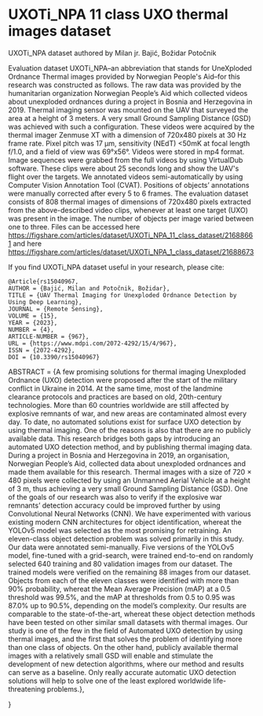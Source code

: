 # UXOTi_NPA 11 class UXO thermal images dataset
UXOTi_NPA dataset authored by Milan jr. Bajić, Božidar Potočnik

Evaluation dataset UXOTi_NPA–an abbreviation that stands for UneXploded Ordnance Thermal images provided by Norwegian People's Aid–for this research was constructed as follows. The raw data was provided by the humanitarian organization Norwegian People’s Aid which collected videos about unexploded ordnances during a project in Bosnia and Herzegovina in 2019. Thermal imaging sensor was mounted on the UAV that surveyed the area at a height of 3 meters. A very small Ground Sampling Distance (GSD) was achieved with such a configuration. These videos were acquired by the thermal imager Zenmuse XT with a dimension of 720x480 pixels at 30 Hz frame rate. Pixel pitch was 17 μm, sensitivity (NEdT) <50mK at focal length f/1.0, and a field of view was 69°x56°. Videos were stored in mp4 format. Image sequences were grabbed from the full videos by using VirtualDub software. These clips were about 25 seconds long and show the UAV's flight over the targets. We annotated videos semi-automatically by using Computer Vision Annotation Tool (CVAT). Positions of objects’ annotations were manually corrected after every 5 to 6 frames. The evaluation dataset consists of 808 thermal images of dimensions of 720x480 pixels extracted from the above-described video clips, whenever at least one target (UXO) was present in the image. The number of objects per image varied between one to three. 
Files can be accessed here https://figshare.com/articles/dataset/UXOTi_NPA_11_class_dataset/21688661 and here https://figshare.com/articles/dataset/UXOTi_NPA_1_class_dataset/21688673

If you find UXOTi_NPA dataset useful in your research, please cite:

    @Article{rs15040967,
    AUTHOR = {Bajić, Milan and Potočnik, Božidar},
    TITLE = {UAV Thermal Imaging for Unexploded Ordnance Detection by Using Deep Learning},
    JOURNAL = {Remote Sensing},
    VOLUME = {15},
    YEAR = {2023},
    NUMBER = {4},
    ARTICLE-NUMBER = {967},
    URL = {https://www.mdpi.com/2072-4292/15/4/967},
    ISSN = {2072-4292},
    DOI = {10.3390/rs15040967}
    
ABSTRACT = {A few promising solutions for thermal imaging Unexploded Ordnance (UXO) detection were proposed after the start of the military conflict in Ukraine in 2014. At the same time, most of the landmine clearance protocols and practices are based on old, 20th-century technologies. More than 60 countries worldwide are still affected by explosive remnants of war, and new areas are contaminated almost every day. To date, no automated solutions exist for surface UXO detection by using thermal imaging. One of the reasons is also that there are no publicly available data. This research bridges both gaps by introducing an automated UXO detection method, and by publishing thermal imaging data. During a project in Bosnia and Herzegovina in 2019, an organisation, Norwegian People&rsquo;s Aid, collected data about unexploded ordnances and made them available for this research. Thermal images with a size of 720 &times; 480 pixels were collected by using an Unmanned Aerial Vehicle at a height of 3 m, thus achieving a very small Ground Sampling Distance (GSD). One of the goals of our research was also to verify if the explosive war remnants&rsquo; detection accuracy could be improved further by using Convolutional Neural Networks (CNN). We have experimented with various existing modern CNN architectures for object identification, whereat the YOLOv5 model was selected as the most promising for retraining. An eleven-class object detection problem was solved primarily in this study. Our data were annotated semi-manually. Five versions of the YOLOv5 model, fine-tuned with a grid-search, were trained end-to-end on randomly selected 640 training and 80 validation images from our dataset. The trained models were verified on the remaining 88 images from our dataset. Objects from each of the eleven classes were identified with more than 90% probability, whereat the Mean Average Precision (mAP) at a 0.5 threshold was 99.5%, and the mAP at thresholds from 0.5 to 0.95 was 87.0% up to 90.5%, depending on the model&rsquo;s complexity. Our results are comparable to the state-of-the-art, whereat these object detection methods have been tested on other similar small datasets with thermal images. Our study is one of the few in the field of Automated UXO detection by using thermal images, and the first that solves the problem of identifying more than one class of objects. On the other hand, publicly available thermal images with a relatively small GSD will enable and stimulate the development of new detection algorithms, where our method and results can serve as a baseline. Only really accurate automatic UXO detection solutions will help to solve one of the least explored worldwide life-threatening problems.},

}



